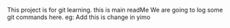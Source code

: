 This project is for git learning.
this is main readMe
We are going to log some git commands here. eg: Add
this is change in yimo
